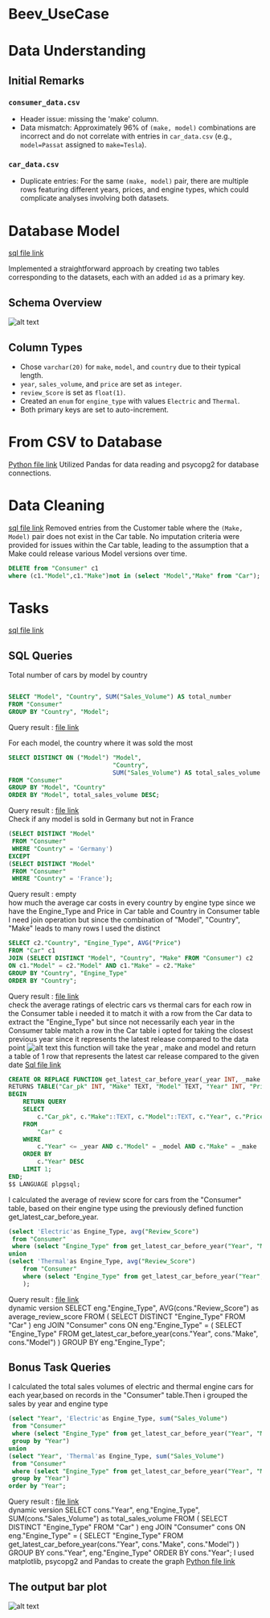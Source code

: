 # Beev_UseCase
# Data Understanding

## Initial Remarks

### `consumer_data.csv`

- Header issue: missing the 'make' column.
- Data mismatch: Approximately 96% of `(make, model)` combinations are incorrect and do not correlate with entries in `car_data.csv` (e.g., `model=Passat` assigned to `make=Tesla`).

### `car_data.csv`

- Duplicate entries: For the same `(make, model)` pair, there are multiple rows featuring different years, prices, and engine types, which could complicate analyses involving both datasets.

# Database Model 
[sql file link](Create_database.sql)

Implemented a straightforward approach by creating two tables corresponding to the datasets, each with an added `id` as a primary key.

## Schema Overview

![alt text](schema.png?row=true)

## Column Types

- Chose `varchar(20)` for `make`, `model`, and `country` due to their typical length.
- `year`, `sales_volume`, and `price` are set as `integer`.
- `review_Score` is set as `float(1)`.
- Created an `enum` for `engine_type` with values `Electric` and `Thermal`.
- Both primary keys are set to auto-increment.

# From CSV to Database
[Python file link](from_csv_to_db.py)
Utilized Pandas for data reading and psycopg2 for database connections.

# Data Cleaning
[sql file link](data_cleaning.sql)
Removed entries from the Customer table where the `(Make, Model)` pair does not exist in the Car table. No imputation criteria were provided for issues within the Car table, leading to the assumption that a Make could release various Model versions over time.
```sql
DELETE from "Consumer" c1
where (c1."Model",c1."Make")not in (select "Model","Make" from "Car");
```
# Tasks 
[sql file link](Queries.sql)
## SQL Queries
Total number of cars by model by country
```sql

SELECT "Model", "Country", SUM("Sales_Volume") AS total_number
FROM "Consumer"
GROUP BY "Country", "Model";
```
Query result : [file link](results/Query1.csv) <br>

For each model, the country where it was sold the most
```sql
SELECT DISTINCT ON ("Model") "Model",
                             "Country",
                             SUM("Sales_Volume") AS total_sales_volume
FROM "Consumer"
GROUP BY "Model", "Country"
ORDER BY "Model", total_sales_volume DESC;
```
Query result : [file link](results/Query2.csv) <br>
Check if any model is sold in Germany but not in France
```sql
(SELECT DISTINCT "Model"
 FROM "Consumer"
 WHERE "Country" = 'Germany')
EXCEPT
(SELECT DISTINCT "Model"
 FROM "Consumer"
 WHERE "Country" = 'France');
```
Query result : empty <br>
how much the average car costs in every country by engine type since we have the Engine_Type and Price in Car table and Country in Consumer table
I need join operation but since the combination of  "Model", "Country", "Make" leads to many rows
I used the distinct
```sql
SELECT c2."Country", "Engine_Type", AVG("Price")
FROM "Car" c1
JOIN (SELECT DISTINCT "Model", "Country", "Make" FROM "Consumer") c2
ON c1."Model" = c2."Model" AND c1."Make" = c2."Make"
GROUP BY "Country", "Engine_Type"
ORDER BY "Country";
```
Query result : [file link](results/Query4.csv) <br>
check the average ratings of electric cars vs thermal cars
for each row in the Consumer table i needed it to match it with a row from the Car data to extract the "Engine_Type"
but since not necessarily each year in the Consumer table   match a row in the Car table i opted for taking the closest previous year
since it represents the latest release compared to the data point
![alt text](Func_diagram.png?row=true)
this function will take the year , make and model and return a table of 1 row that represents the latest car release compared to the given date
[Sql file link](Functions.sql) 
```sql
CREATE OR REPLACE FUNCTION get_latest_car_before_year(_year INT, _make TEXT, _model TEXT)
RETURNS TABLE("Car_pk" INT, "Make" TEXT, "Model" TEXT, "Year" INT, "Price" INT, "Engine_Type" engine_type_enum) AS $$
BEGIN
    RETURN QUERY
    SELECT
        c."Car_pk", c."Make"::TEXT, c."Model"::TEXT, c."Year", c."Price", c."Engine_Type"
    FROM
        "Car" c
    WHERE
        c."Year" <= _year AND c."Model" = _model AND c."Make" = _make
    ORDER BY
        c."Year" DESC
    LIMIT 1;
END;
$$ LANGUAGE plpgsql;
```
I calculated the average of review score for cars from the "Consumer" table, based on their engine type using the previously defined function get_latest_car_before_year.
```sql
(select 'Electric'as Engine_Type, avg("Review_Score")
 from "Consumer"
 where (select "Engine_Type" from get_latest_car_before_year("Year", "Make", "Model")) = 'Electric')
union
(select 'Thermal'as Engine_Type, avg("Review_Score")
    from "Consumer"
    where (select "Engine_Type" from get_latest_car_before_year("Year", "Make", "Model")) = 'Thermal'
    );
```
Query result : [file link](results/Query5.csv) <br>
dynamic version
SELECT
    eng."Engine_Type",
    AVG(cons."Review_Score") as average_review_score
FROM (
    SELECT DISTINCT "Engine_Type"
    FROM "Car"
) eng
JOIN "Consumer" cons ON eng."Engine_Type" = (
    SELECT "Engine_Type"
    FROM get_latest_car_before_year(cons."Year", cons."Make", cons."Model")
)
GROUP BY eng."Engine_Type";
## Bonus Task Queries
I calculated the total sales volumes of electric and thermal engine cars for each year,based on records in the "Consumer" table.Then i grouped the sales by year and engine type

```sql
(select "Year", 'Electric'as Engine_Type, sum("Sales_Volume")
 from "Consumer"
 where (select "Engine_Type" from get_latest_car_before_year("Year", "Make", "Model")) = 'Electric'
 group by "Year")
union
(select "Year", 'Thermal'as Engine_Type, sum("Sales_Volume")
 from "Consumer"
 where (select "Engine_Type" from get_latest_car_before_year("Year", "Make", "Model")) = 'Thermal'
 group by "Year")
order by "Year";
```
Query result : [file link](results/Query6.csv) <br>
dynamic version 
SELECT
    cons."Year",
    eng."Engine_Type",
    SUM(cons."Sales_Volume") as total_sales_volume
FROM (
    SELECT DISTINCT "Engine_Type"
    FROM "Car"
) eng
JOIN "Consumer" cons ON eng."Engine_Type" = (
    SELECT "Engine_Type"
    FROM get_latest_car_before_year(cons."Year", cons."Make", cons."Model")
)
GROUP BY cons."Year", eng."Engine_Type"
ORDER BY cons."Year";
I used matplotlib, psycopg2 and Pandas to create the graph
[Python file link](Graph_from_db.py)
## The output bar plot
![alt text](Car_Sales_by_Year_Graph.png?row=true)
